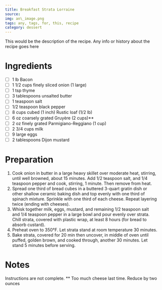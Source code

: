 ```yaml
---
title: Breakfast Strata Lorraine
source:
img: an\_image.png
tags: any, tags, for, this, recipe
category: dessert
---
```


This would be the description of the recipe. Any info or history about the recipe goes here

Ingredients
===========

* [ ] 1 lb Bacon
* [ ] 1 1/2 cups finely sliced onion (1 large)
* [ ] 1 tsp thyme
* [ ] 3 tablespoons unsalted butter
* [ ] 1 teaspoon salt
* [ ] 1/2 teaspoon black pepper
* [ ] 8 cups cubed (1 inch) Rustic loaf (1/2 lb)
* [ ] 6 oz coarsely grated Gruyère (2 cups)**
* [ ] 2 oz finely grated Parmigiano-Reggiano (1 cup)
* [ ] 2 3/4 cups milk
* [ ] 9 large eggs
* [ ] 2 tablespoons Dijon mustard

Preparation
===========
1. Cook onion in butter in a large heavy skillet over moderate heat, stirring, until well browned, about 15 minutes. Add 1/2 teaspoon salt, and 1/4 teaspoon pepper and cook, stirring, 1 minute. Then remove from heat.
2. Spread one third of bread cubes in a buttered 3-quart gratin dish or other shallow ceramic baking dish and top evenly with one third of spinach mixture. Sprinkle with one third of each cheese. Repeat layering twice (ending with cheeses).
3. Whisk together milk, eggs, mustard, and remaining 1/2 teaspoon salt and 1/4 teaspoon pepper in a large bowl and pour evenly over strata. Chill strata, covered with plastic wrap, at least 8 hours (for bread to absorb custard).
4. Preheat oven to 350°F. Let strata stand at room temperature 30 minutes.
5. Bake strata, covered for 20 min then uncover, in middle of oven until puffed, golden brown, and cooked through, another 30 minutes. Let stand 5 minutes before serving.

Notes
=====

Instructions are not complete.
** Too much cheese last time. Reduce by two ounces
